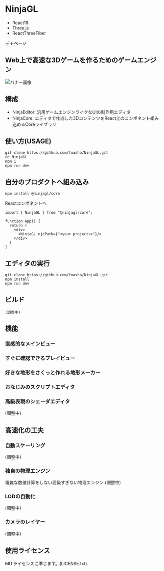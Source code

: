 # NinjaGL

- React18
- Three.js
- ReactThreeFiber

デモページ


## Web上で高速な3Dゲームを作るためのゲームエンジン

![バナー画像](https://i.pinimg.com/originals/5c/14/67/5c1467dfa20d49a540151e8cad805761.png)

## 構成
- NinjaEditor: 汎用ゲームエンジンライクなUIの制作用エディタ
- NinjaCore: エディタで作成した3DコンテンツをReact上のコンポネント組み込めるCoreライブラリ

## 使い方(USAGE)
```:commandline
git clone https://github.com/foasho/NinjaGL.git
cd NinjaGL
npm i
npm run dev
```

## 自分のプロダクトへ組み込み
```
npm install @ninjagl/core
```

Reactコンポネントへ
```tsx
import { NinjaGL } from "@ninjagl/core";

function App() {
  return (
    <div>
      <NinjaGL njcPath={"<your-projects>"}/>
    </div>
  )
}
```

## エディタの実行
```
git clone https://github.com/foasho/NinjaGL.git
npm install
npm run dev
```

## ビルド
```
(調整中)
```


## 機能

### 直感的なメインビュー


### すぐに確認できるプレイビュー

### 好きな地形をさくっと作れる地形メーカー

### おなじみのスクリプトエディタ


### 高級表現のシェーダエディタ
(調整中)

## 高速化の工夫

### 自動スケーリング
(調整中)

### 独自の物理エンジン
複雑な数値計算をしない高級すぎない物理エンジン
(調整中)

### LODの自動化
(調整中)

### カメラのレイヤー
(調整中)


## 使用ライセンス
MITライセンスに準じます。(LICENSE.txt)